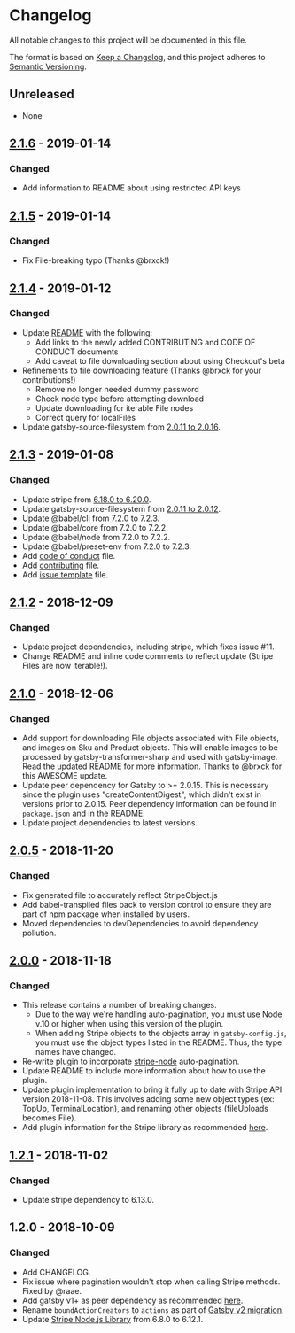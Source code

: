 # Changelog
All notable changes to this project will be documented in this file.

The format is based on [Keep a Changelog](https://keepachangelog.com/en/1.0.0/), and this project adheres to [Semantic Versioning](https://semver.org/spec/v2.0.0.html).

## Unreleased

- None

## [2.1.6](https://github.com/njosefbeck/gatsby-source-stripe/compare/v2.1.5...v2.1.6) - 2019-01-14
### Changed
- Add information to README about using restricted API keys

## [2.1.5](https://github.com/njosefbeck/gatsby-source-stripe/compare/v2.1.4...v2.1.5) - 2019-01-14
### Changed
- Fix File-breaking typo (Thanks @brxck!)

## [2.1.4](https://github.com/njosefbeck/gatsby-source-stripe/compare/v2.1.3...v2.1.4) - 2019-01-12
### Changed
- Update [README](README.md) with the following:
    - Add links to the newly added CONTRIBUTING and CODE OF CONDUCT documents
    - Add caveat to file downloading section about using Checkout's beta
- Refinements to file downloading feature (Thanks @brxck for your contributions!)
    - Remove no longer needed dummy password
    - Check node type before attempting download
    - Update downloading for iterable File nodes
    - Correct query for localFiles
- Update gatsby-source-filesystem from [2.0.11 to 2.0.16](https://github.com/gatsbyjs/gatsby/blob/master/packages/gatsby-source-filesystem/CHANGELOG.md).

## [2.1.3](https://github.com/njosefbeck/gatsby-source-stripe/compare/v2.1.2...v2.1.3) - 2019-01-08
### Changed
- Update stripe from [6.18.0 to 6.20.0](https://github.com/stripe/stripe-node/blob/master/CHANGELOG.md).
- Update gatsby-source-filesystem from [2.0.11 to 2.0.12](https://github.com/gatsbyjs/gatsby/blob/master/packages/gatsby-source-filesystem/CHANGELOG.md).
- Update @babel/cli from 7.2.0 to 7.2.3.
- Update @babel/core from 7.2.0 to 7.2.2.
- Update @babel/node from 7.2.0 to 7.2.2.
- Update @babel/preset-env from 7.2.0 to 7.2.3.
- Add [code of conduct](CODE_OF_CONDUCT.md) file.
- Add [contributing](CONTRIBUTING.md) file.
- Add [issue template](ISSUE_TEMPLATE.md) file.

## [2.1.2](https://github.com/njosefbeck/gatsby-source-stripe/compare/v2.1.0...v2.1.2) - 2018-12-09
### Changed
- Update project dependencies, including stripe, which fixes issue #11.
- Change README and inline code comments to reflect update (Stripe Files are now iterable!).

## [2.1.0](https://github.com/njosefbeck/gatsby-source-stripe/compare/v2.0.5...v2.1.0) - 2018-12-06
### Changed
- Add support for downloading File objects associated with File objects, and images on Sku and Product objects. This will enable images to be processed by gatsby-transformer-sharp and used with gatsby-image. Read the updated README for more information. Thanks to @brxck for this AWESOME update.
- Update peer dependency for Gatsby to >= 2.0.15. This is necessary since the plugin uses "createContentDigest", which didn't exist in versions prior to 2.0.15. Peer dependency information can be found in `package.json` and in the README.
- Update project dependencies to latest versions.

## [2.0.5](https://github.com/njosefbeck/gatsby-source-stripe/compare/v2.0.0...v2.0.5) - 2018-11-20
### Changed
- Fix generated file to accurately reflect StripeObject.js
- Add babel-transpiled files back to version control to ensure they are part of npm package when installed by users.
- Moved dependencies to devDependencies to avoid dependency pollution.

## [2.0.0](https://github.com/njosefbeck/gatsby-source-stripe/compare/v1.2.1...v2.0.0) - 2018-11-18
### Changed
- This release contains a number of breaking changes.
  - Due to the way we're handling auto-pagination, you must use Node v.10 or higher when using this version of the plugin.
  - When adding Stripe objects to the objects array in `gatsby-config.js`, you must use the object types listed in the README. Thus, the type names have changed.
- Re-write plugin to incorporate [stripe-node](https://github.com/stripe/stripe-node) auto-pagination.
- Update README to include more information about how to use the plugin.
- Update plugin implementation to bring it fully up to date with Stripe API version 2018-11-08. This involves adding some new object types (ex: TopUp, TerminalLocation), and renaming other objects (fileUploads becomes File).
- Add plugin information for the Stripe library as recommended [here](https://github.com/stripe/stripe-node#writing-a-plugin).

## [1.2.1](https://github.com/njosefbeck/gatsby-source-stripe/compare/v1.2.0...v1.2.1) - 2018-11-02
### Changed
- Update stripe dependency to 6.13.0.

## 1.2.0 - 2018-10-09
### Changed
- Add CHANGELOG.
- Fix issue where pagination wouldn't stop when calling Stripe methods. Fixed by @raae.
- Add gatsby v1+ as peer dependency as recommended [here](https://github.com/gatsbyjs/gatsby/blob/master/docs/docs/migrating-from-v1-to-v2.md#for-plugin-maintainers).
- Rename `boundActionCreators` to `actions` as part of [Gatsby v2 migration](https://github.com/gatsbyjs/gatsby/blob/master/docs/docs/migrating-from-v1-to-v2.md#rename-boundactioncreators-to-actions).
- Update [Stripe Node.js Library](https://www.npmjs.com/package/stripe) from 6.8.0 to 6.12.1.